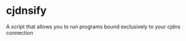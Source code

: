 cjdnsify
========

A script that allows you to run programs bound exclusively to your cjdns connection

